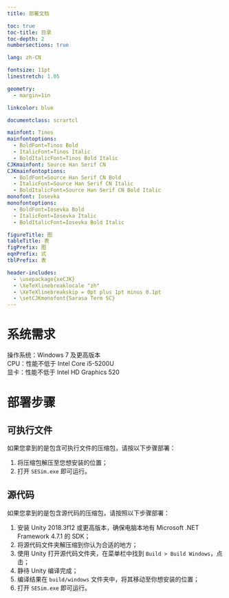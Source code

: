 ```yaml
---
title: 部署文档

toc: true
toc-title: 目录
toc-depth: 2
numbersections: true

lang: zh-CN

fontsize: 11pt
linestretch: 1.05

geometry:
  - margin=1in

linkcolor: blue

documentclass: scrartcl 

mainfont: Tinos
mainfontoptions:
  - BoldFont=Tinos Bold
  - ItalicFont=Tinos Italic
  - BoldItalicFont=Tinos Bold Italic
CJKmainfont: Source Han Serif CN
CJKmainfontoptions:
  - BoldFont=Source Han Serif CN Bold
  - ItalicFont=Source Han Serif CN Italic
  - BoldItalicFont=Source Han Serif CN Bold Italic
monofont: Iosevka
monofontoptions:
  - BoldFont=Iosevka Bold
  - ItalicFont=Iosevka Italic
  - BoldItalicFont=Iosevka Bold Italic

figureTitle: 图
tableTitle: 表
figPrefix: 图
eqnPrefix: 式
tblPrefix: 表

header-includes:
  - \usepackage{xeCJK}
  - \XeTeXlinebreaklocale "zh"
  - \XeTeXlinebreakskip = 0pt plus 1pt minus 0.1pt
  - \setCJKmonofont{Sarasa Term SC}
---
```


# 系统需求

操作系统：Windows 7 及更高版本  
CPU：性能不低于 Intel Core i5-5200U  
显卡：性能不低于 Intel HD Graphics 520

# 部署步骤

## 可执行文件

如果您拿到的是包含可执行文件的压缩包，请按以下步骤部署：

1. 将压缩包解压至您想安装的位置；
2. 打开 `SESim.exe` 即可运行。

## 源代码

如果您拿到的是包含源代码的压缩包，请按照以下步骤部署：

1. 安装 Unity 2018.3f12 或更高版本，确保电脑本地有 Microsoft .NET Framework 4.7.1 的 SDK；
2. 将源代码文件夹解压缩到你认为合适的地方；
3. 使用 Unity 打开源代码文件夹，在菜单栏中找到 `Build > Build Windows`，点击；
4. 静待 Unity 编译完成；
5. 编译结果在 `build/windows` 文件夹中，将其移动至你想安装的位置；
6. 打开 `SESim.exe` 即可运行。
